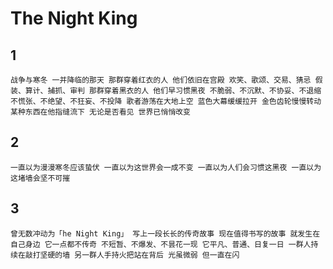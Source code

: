 # The Night King

## 1

`战争与寒冬
一并降临的那天
那群穿着红衣的人
他们依旧在宫殿
欢笑、歌颂、交易、猜忌
假装、算计、捕抓、审判
那群穿着黑衣的人
他们早习惯黑夜
不脆弱、不沉默、不协妥、不退缩
不慌张、不绝望、不狂妄、不投降
歌者游荡在大地上空
蓝色大幕缓缓拉开
金色齿轮慢慢转动
某种东西在他指缝流下
无论是否看见
世界已悄悄改变`


## 2

`一直以为漫漫寒冬应该蛰伏
一直以为这世界会一成不变
一直以为人们会习惯这黑夜
一直以为这堵墙会坚不可摧`


## 3 

`曾无数冲动为「he Night King」
写上一段长长的传奇故事
现在值得书写的故事
就发生在自己身边
它一点都不传奇
不短暂、不爆发、不昙花一现
它平凡、普通、日复一日
一群人持续在敲打坚硬的墙
另一群人手持火把站在背后
光虽微弱
但一直在闪`




